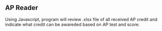 ## AP Reader

Using Javascript, program will review .xlsx file of all received AP credit and indicate what credit can be awareded based on AP test and score.